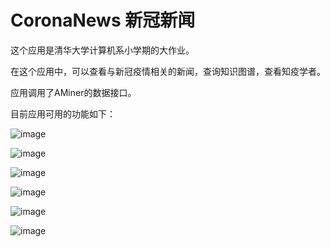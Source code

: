 # CoronaNews 新冠新闻

这个应用是清华大学计算机系小学期的大作业。

在这个应用中，可以查看与新冠疫情相关的新闻，查询知识图谱，查看知疫学者。

应用调用了AMiner的数据接口。

目前应用可用的功能如下：

![image](https://github.com/Yeenyeong/An-Android-Project-A-News-Broewser/blob/master/Introduction%20Img/Screenshot%20from%202020-09-09%2017-39-40.png)

![image](https://github.com/Yeenyeong/An-Android-Project-A-News-Broewser/blob/master/Introduction%20Img/Screenshot%20from%202020-09-09%2017-40-06.png)

![image](https://github.com/Yeenyeong/An-Android-Project-A-News-Broewser/blob/master/Introduction%20Img/Screenshot%20from%202020-09-09%2017-40-21.png)

![image](https://github.com/Yeenyeong/An-Android-Project-A-News-Broewser/blob/master/Introduction%20Img/Screenshot%20from%202020-09-09%2017-40-40.png)

![image](https://github.com/Yeenyeong/An-Android-Project-A-News-Broewser/blob/master/Introduction%20Img/Screenshot%20from%202020-09-09%2017-40-58.png)

![image](https://github.com/Yeenyeong/An-Android-Project-A-News-Broewser/blob/master/Introduction%20Img/Screenshot%20from%202020-09-09%2017-41-25.png)

